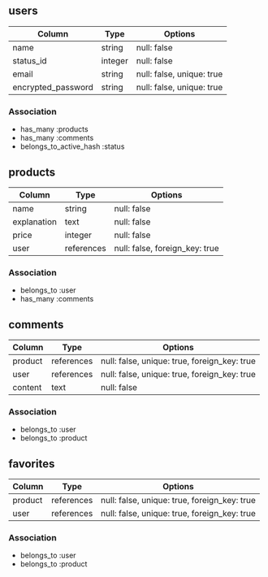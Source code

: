 ## users

| Column             | Type    | Options                   |
| ------------------ | ------- | ------------------------- |
| name               | string  | null: false               |
| status_id          | integer | null: false               |
| email              | string  | null: false, unique: true |
| encrypted_password | string  | null: false, unique: true |

### Association

- has_many :products
- has_many :comments
- belongs_to_active_hash :status

## products

| Column      | Type       | Options                        |
| ----------- | ---------- | ------------------------------ |
| name        | string     | null: false                    |
| explanation | text       | null: false                    |
| price       | integer    | null: false                    |
| user        | references | null: false, foreign_key: true |

### Association

- belongs_to :user
- has_many :comments

## comments

| Column  | Type       | Options                                      |
| ------- | ---------- | -------------------------------------------- |
| product | references | null: false, unique: true, foreign_key: true |
| user    | references | null: false, unique: true, foreign_key: true |
| content | text       | null: false                                  |

### Association

- belongs_to :user
- belongs_to :product

## favorites

| Column  | Type       | Options                                      |
| ------- | ---------- | -------------------------------------------- |
| product | references | null: false, unique: true, foreign_key: true |
| user    | references | null: false, unique: true, foreign_key: true |

### Association

- belongs_to :user
- belongs_to :product
